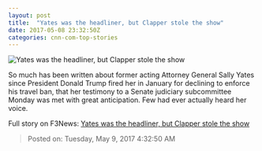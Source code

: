 ```yaml
---
layout: post
title:  "Yates was the headliner, but Clapper stole the show"
date: 2017-05-08 23:32:50Z
categories: cnn-com-top-stories
---
```


![Yates was the headliner, but Clapper stole the show](http://i2.cdn.cnn.com/cnnnext/dam/assets/170508173517-clapper-unclassified-information-cant-leak-00001825-super-tease.jpg)

So much has been written about former acting Attorney General Sally Yates since President Donald Trump fired her in January for declining to enforce his travel ban, that her testimony to a Senate judiciary subcommittee Monday was met with great anticipation. Few had ever actually heard her voice.


Full story on F3News: [Yates was the headliner, but Clapper stole the show](http://www.f3nws.com/n/FvDs2)

> Posted on: Tuesday, May 9, 2017 4:32:50 AM

